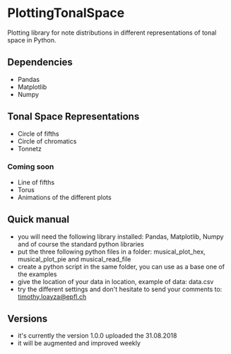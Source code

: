 # PlottingTonalSpace
Plotting library for note distributions in different representations of tonal space in Python.

## Dependencies
- Pandas
- Matplotlib
- Numpy

## Tonal Space Representations
- Circle of fifths
- Circle of chromatics
- Tonnetz
### Coming soon
- Line of fifths
- Torus
- Animations of the different plots

## Quick manual
- you will need the following library installed: Pandas, Matplotlib, Numpy and of course the standard python libraries
- put the three following python files in a folder: musical_plot_hex, musical_plot_pie and musical_read_file
- create a python script in the same folder, you can use as a base one of the examples
- give the location of your data in location, example of data: data.csv
- try the different settings and don't hesitate to send your comments to: timothy.loayza@epfl.ch

## Versions
- it's currently the version 1.0.0 uploaded the 31.08.2018
- it will be augmented and improved weekly
